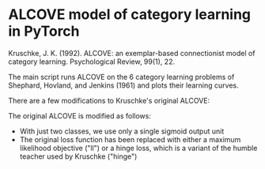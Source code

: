 # ALCOVE model of category learning in PyTorch

Kruschke, J. K. (1992). ALCOVE: an exemplar-based connectionist model of category learning. Psychological Review, 99(1), 22.

The main script runs ALCOVE on the 6 category learning problems of  Shephard, Hovland, and Jenkins (1961) and plots their learning curves.

There are a few modifications to Kruschke's original ALCOVE:

The original ALCOVE is modified as follows:
- With just two classes, we use only a single sigmoid output unit
- The original loss function has been replaced with either a maximum likelihood objective ("ll") or a hinge loss, which is a variant of the humble teacher used by Kruschke ("hinge")